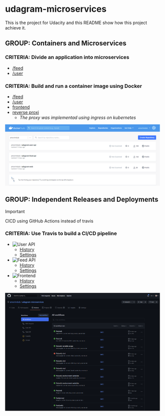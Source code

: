 # udagram-microservices

This is the project for Udacity and this README show how this project achieve it.

## GROUP: Containers and Microservices

### CRITERIA: Divide an application into microservices

- [/feed](https://hub.docker.com/repository/docker/amorimdub/udagram-feed-api)
- [/user](https://hub.docker.com/repository/docker/amorimdub/udagram-user-api)

### CRITERIA: Build and run a container image using Docker

- [/feed](https://hub.docker.com/repository/docker/amorimdub/udagram-feed-api)
- [/user](https://hub.docker.com/repository/docker/amorimdub/udagram-user-api)
- [frontend](https://hub.docker.com/repository/docker/amorimdub/udagram-web)
- [reverse proxi](https://github.com/amorimdub/udagram-microservices/blob/main/k8s/ingress.yaml)
  - *The proxy was implementad using ingress on kubernetes*

![Docker HUB](https://github.com/amorimdub/udagram-microservices/blob/main/.github/screenshots/dockerhub.png)

## GROUP: Independent Releases and Deployments

> [!IMPORTANT]
> CICD using GitHub Actions instead of travis 

### CRITERIA: Use Travis to build a CI/CD pipeline

- ![User API](https://github.com/amorimdub/udagram-microservices/workflows/User%20API/badge.svg)
  - [History](https://github.com/amorimdub/udagram-microservices/actions?query=workflow%3A%22User+API%22)
  - [Settings](https://github.com/amorimdub/udagram-microservices/blob/main/.github/workflows/user-api-docker.yml)
- ![Feed API](https://github.com/amorimdub/udagram-microservices/workflows/Feed%20API/badge.svg)
  - [History](https://github.com/amorimdub/udagram-microservices/actions?query=workflow%3A%22Feed+API%22)
  - [Settings](https://github.com/amorimdub/udagram-microservices/blob/main/.github/workflows/feed-api-docker.yml)
- ![Frontend](https://github.com/amorimdub/udagram-microservices/workflows/Web%20Angular/badge.svg)
  - [History](https://github.com/amorimdub/udagram-microservices/actions?query=workflow%3A%22Web+Angular%22)
  - [Settings](https://github.com/amorimdub/udagram-microservices/blob/main/.github/workflows/web-docker.yml)

![GitHub Actions](https://github.com/amorimdub/udagram-microservices/blob/main/.github/screenshots/cicd.png)